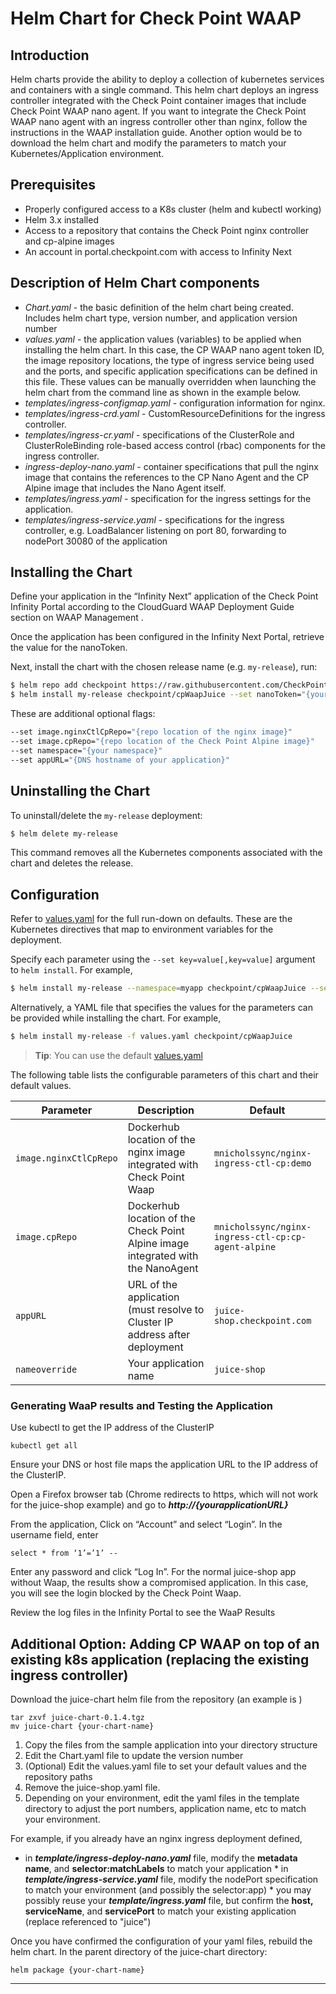 
# Helm Chart for Check Point WAAP

## Introduction
Helm charts provide the ability to deploy a collection of kubernetes services and containers with a single command. This helm chart deploys an ingress controller integrated with the Check Point container images that include Check Point WAAP nano agent. If you want to integrate the Check Point WAAP nano agent with an ingress controller other than nginx, follow the instructions in the WAAP installation guide. Another option would be to download the helm chart and modify the parameters to match your Kubernetes/Application environment.
## Prerequisites
*   Properly configured access to a K8s cluster (helm and kubectl working)
*   Helm 3.x installed
*   Access to a repository that contains the Check Point nginx controller and cp-alpine images
*   An account in portal.checkpoint.com with access to Infinity Next

## Description of Helm Chart components
*   _Chart.yaml_ \- the basic definition of the helm chart being created. Includes helm chart type, version number, and application version number 
*   _values.yaml_ \- the application values (variables) to be applied when installing the helm chart. In this case, the CP WAAP nano agent token ID, the image repository locations, the type of ingress service being used and the ports, and specific application specifications can be defined in this file. These values can be manually overridden when launching the helm chart from the command line as shown in the example below.
*   _templates/ingress-configmap.yaml_ \- configuration information for nginx.
*   _templates/ingress-crd.yaml_ \- CustomResourceDefinitions for the ingress controller.
*   _templates/ingress-cr.yaml_ \- specifications of the ClusterRole and ClusterRoleBinding role-based access control (rbac) components for the ingress controller.
*   _ingress-deploy-nano.yaml_ \- container specifications that pull the nginx image that contains the references to the CP Nano Agent and the CP Alpine image that includes the Nano Agent itself.
*   _templates/ingress.yaml_ \- specification for the ingress settings for the application.
*   _templates/ingress-service.yaml_ \- specifications for the ingress controller, e.g. LoadBalancer listening on port 80, forwarding to nodePort 30080 of the application 
## Installing the Chart 

Define your application in the “Infinity Next” application of the Check Point Infinity Portal according to the CloudGuard WAAP Deployment Guide section on WAAP Management .

Once the application has been configured in the Infinity Next Portal, retrieve the value for the nanoToken.

Next, install the chart with the chosen release name (e.g. `my-release`), run:

```bash
$ helm repo add checkpoint https://raw.githubusercontent.com/CheckPointSW/charts/master/repository/
$ helm install my-release checkpoint/cpWaapJuice --set nanoToken="{your Infinity Next token string here}" 
```
These are additional optional flags:
```bash
--set image.nginxCtlCpRepo="{repo location of the nginx image}"  
--set image.cpRepo="{repo location of the Check Point Alpine image}" 
--set namespace="{your namespace}" 
--set appURL="{DNS hostname of your application}"
```
## Uninstalling the Chart
To uninstall/delete the `my-release` deployment:
```bash
$ helm delete my-release
```
This command removes all the Kubernetes components associated with the chart and deletes the release.

## Configuration

Refer to [values.yaml](values.yaml) for the full run-down on defaults. These are the Kubernetes directives that map to environment variables for the deployment.

Specify each parameter using the `--set key=value[,key=value]` argument to `helm install`. For example,

```bash
$ helm install my-release --namespace=myapp checkpoint/cpWaapJuice --set nanoToken="3574..." --set appURL="juice-shop.checkpoint.com"

```

Alternatively, a YAML file that specifies the values for the parameters can be provided while installing the chart. For example,

```bash
$ helm install my-release -f values.yaml checkpoint/cpWaapJuice
```
> **Tip**: You can use the default [values.yaml](values.yaml)

The following table lists the configurable parameters of this chart and their default values.

| Parameter                                                  | Description                                                     | Default                                          |
| ---------------------------------------------------------- | --------------------------------------------------------------- | ------------------------------------------------ |
| `image.nginxCtlCpRepo`                                             | Dockerhub location of the nginx image integrated with Check Point Waap                     | `mnicholssync/nginx-ingress-ctl-cp:demo`                                              |
| `image.cpRepo`                                              | Dockerhub location of the Check Point Alpine image integrated with the NanoAgent              | `mnicholssync/nginx-ingress-ctl-cp:cp-agent-alpine`                                           |
| `appURL`                                           | URL of the application (must resolve to Cluster IP address after deployment              | `juice-shop.checkpoint.com`                                          |
| `nameoverride`                                           | Your application name               | `juice-shop`                         |

### Generating WaaP results and Testing the Application

Use kubectl to get the IP address of the ClusterIP
```
kubectl get all
```

Ensure your DNS or host file maps the application URL to the IP address of the ClusterIP. 

Open a Firefox browser tab (Chrome redirects to https, which will not work for the juice-shop example) and go to _**http://{yourapplicationURL}**_

From the application, Click on “Account” and select “Login”. In the username field, enter 
```
select * from ‘1’=’1’ --
```
Enter any password and click “Log In”.  For the normal juice-shop app without Waap, the results show a compromised application. In this case, you will see the login blocked by the Check Point Waap.

Review the log files in the Infinity Portal to see the WaaP Results

## Additional Option: Adding CP WAAP on top of an existing k8s application (replacing the existing ingress controller)
Download the juice-chart helm file from the repository (an example is )
```
tar zxvf juice-chart-0.1.4.tgz
mv juice-chart {your-chart-name}
```

1.  Copy the files from the sample application into your directory structure
2.  Edit the Chart.yaml file to update the version number
3.  (Optional) Edit the values.yaml file to set your default values and the repository paths
4.  Remove the juice-shop.yaml file.
5.  Depending on your environment, edit the yaml files in the template directory to adjust the port numbers, application name, etc to match your environment.

For example, if you already have an nginx ingress deployment defined,

   *   in _**template/ingress-deploy-nano.yaml**_ file, modify the **metadata name**, and **selector:matchLabels** to match your application
    *   in _**template/ingress-service.yaml**_ file, modify the nodePort specification to match your environment (and possibly the selector:app)
    *   you may possibly reuse your _**template/ingress.yaml**_ file, but confirm the **host, serviceName**, and **servicePort** to match your existing application (replace referenced to "juice")

Once you have confirmed the configuration of  your yaml files, rebuild the helm chart. In the parent directory of the juice-chart directory:
```
helm package {your-chart-name}
```
* * *
